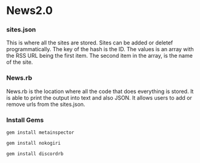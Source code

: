 # News2.0



### sites.json
This is where all the sites are stored. Sites can be added or deletef programmatically. 
The key of the hash is the ID. The values is an array with the RSS URL being the first item.  The second item in the array, is the name of the site.

### News.rb
News.rb is the location where all the code that does everything is stored. It is able to print the output into text and also JSON. 
It allows users to add or remove urls from the sites.json. 


### Install Gems

`gem install metainspector`



`gem install nokogiri`


`gem install discordrb`
